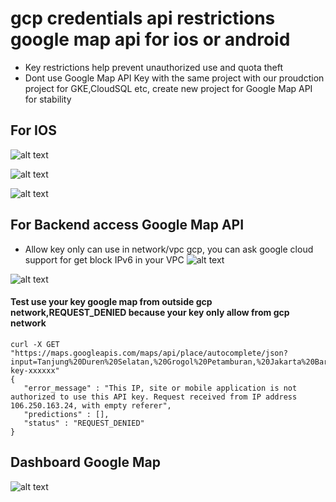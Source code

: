 # gcp credentials api restrictions google map api for ios or android
- Key restrictions help prevent unauthorized use and quota theft
- Dont use Google Map API Key with the same project with our proudction project for GKE,CloudSQL etc, create new project for Google Map API for stability

## For IOS
![alt text](https://i.imgur.com/qWIOaRW.png)

![alt text](https://i.imgur.com/vTKWsZU.png)

![alt text](https://i.imgur.com/uQo4eqt.png)

## For Backend access Google Map API
- Allow key only can use in network/vpc gcp, you can ask google cloud support for get block IPv6 in your VPC
![alt text](https://i.imgur.com/mCAvFF0.png)

![alt text](https://i.imgur.com/83w0PaG.png)

#### Test use your key google map from outside gcp network,REQUEST_DENIED because your key only allow from gcp network
```
curl -X GET "https://maps.googleapis.com/maps/api/place/autocomplete/json?input=Tanjung%20Duren%20Selatan,%20Grogol%20Petamburan,%20Jakarta%20Barat,%20DKI%20Jakarta,%20Indonesia&key=your-key-xxxxxx"
{
   "error_message" : "This IP, site or mobile application is not authorized to use this API key. Request received from IP address 106.250.163.24, with empty referer",
   "predictions" : [],
   "status" : "REQUEST_DENIED"
}
```

## Dashboard Google Map
![alt text](https://i.imgur.com/TbHSNVN.png)
